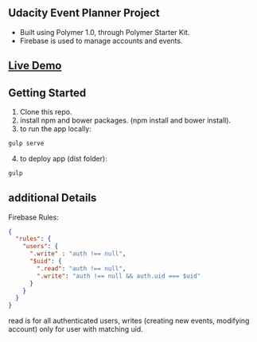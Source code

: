 ## Udacity Event Planner Project
* Built using Polymer 1.0, through Polymer Starter Kit.
* Firebase is used to manage accounts and events.

## [Live Demo](https://udacity-eventplanner.firebaseapp.com/)

## Getting Started

1. Clone this repo.
2. install npm and bower packages. (npm install and bower install).
3. to run the app locally:
```sh
gulp serve
```
4. to deploy app (dist folder):
```sh
gulp
```

## additional Details
Firebase Rules:
```json
{
  "rules": {
    "users": {
      ".write" : "auth !== null",
      "$uid": {
        ".read": "auth !== null",
        ".write": "auth !== null && auth.uid === $uid"
      }
    }
  }
}
```
read is for all authenticated users, writes (creating new events, modifying account) only for user with matching uid.






